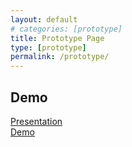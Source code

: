 ```yaml
---
layout: default
# categories: [prototype]
title: Prototype Page
type: [prototype]
permalink: /prototype/
---
```

<div class="grid-container" markdown="1">

## Demo
<a href="/prototype/demo-home">Presentation</a>
<br>
<a href="/prototype/demo">Demo</a>

</div>